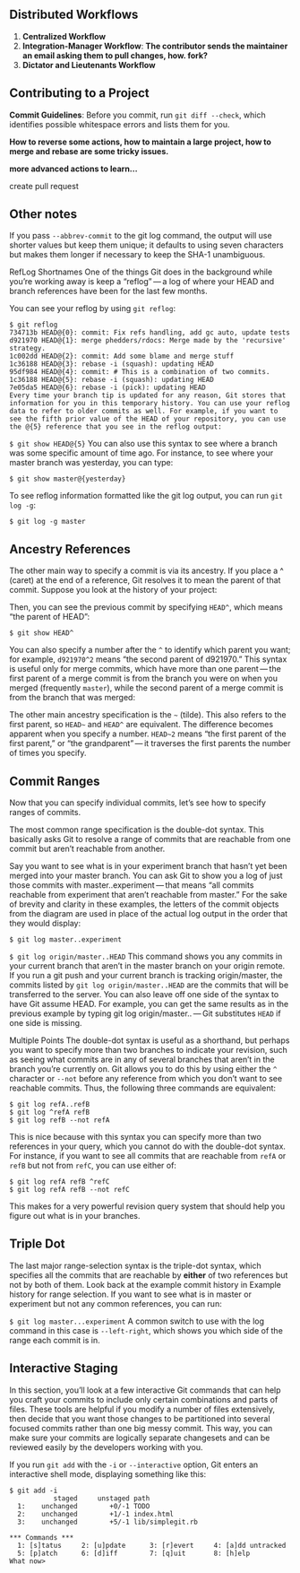 Distributed Workflows
---------------------
1. **Centralized Workflow**
2. **Integration-Manager Workflow**: **The contributor sends the maintainer an email asking them to pull changes, how. fork?**
3. **Dictator and Lieutenants Workflow**

Contributing to a Project
-------------------------
**Commit Guidelines**: Before you commit, run `git diff --check`, which identifies possible whitespace errors and lists them for you.

**How to reverse some actions, how to maintain a large project, how to merge and rebase are some tricky issues.**

**more advanced actions to learn...**

create pull request

Other notes
----------------

If you pass `--abbrev-commit` to the git log command, the output will use shorter values but keep them unique; it defaults to using seven characters but makes them longer if necessary to keep the SHA-1 unambiguous.

RefLog Shortnames
One of the things Git does in the background while you’re working away is keep a “reflog” — a log of where your HEAD and branch references have been for the last few months.

You can see your reflog by using `git reflog`:
```
$ git reflog
734713b HEAD@{0}: commit: Fix refs handling, add gc auto, update tests
d921970 HEAD@{1}: merge phedders/rdocs: Merge made by the 'recursive' strategy.
1c002dd HEAD@{2}: commit: Add some blame and merge stuff
1c36188 HEAD@{3}: rebase -i (squash): updating HEAD
95df984 HEAD@{4}: commit: # This is a combination of two commits.
1c36188 HEAD@{5}: rebase -i (squash): updating HEAD
7e05da5 HEAD@{6}: rebase -i (pick): updating HEAD
Every time your branch tip is updated for any reason, Git stores that information for you in this temporary history. You can use your reflog data to refer to older commits as well. For example, if you want to see the fifth prior value of the HEAD of your repository, you can use the @{5} reference that you see in the reflog output:
```
`$ git show HEAD@{5}`
You can also use this syntax to see where a branch was some specific amount of time ago. For instance, to see where your master branch was yesterday, you can type:

`$ git show master@{yesterday}`

To see reflog information formatted like the git log output, you can run `git log -g`:

```$ git log -g master```

Ancestry References
-------------------
The other main way to specify a commit is via its ancestry. If you place a ^ (caret) at the end of a reference, Git resolves it to mean the parent of that commit. Suppose you look at the history of your project:

Then, you can see the previous commit by specifying `HEAD^`, which means “the parent of HEAD”:

`$ git show HEAD^`

You can also specify a number after the `^` to identify which parent you want; for example, `d921970^2` means “the second parent of d921970.” This syntax is useful only for merge commits, which have more than one parent — the first parent of a merge commit is from the branch you were on when you merged (frequently `master`), while the second parent of a merge commit is from the branch that was merged:

The other main ancestry specification is the `~` (tilde). This also refers to the first parent, so `HEAD~` and `HEAD^` are equivalent. The difference becomes apparent when you specify a number. `HEAD~2` means “the first parent of the first parent,” or “the grandparent” — it traverses the first parents the number of times you specify.

Commit Ranges
-------------
Now that you can specify individual commits, let’s see how to specify ranges of commits.

The most common range specification is the double-dot syntax. This basically asks Git to resolve a range of commits that are reachable from one commit but aren’t reachable from another.

Say you want to see what is in your experiment branch that hasn’t yet been merged into your master branch. You can ask Git to show you a log of just those commits with master..experiment — that means “all commits reachable from experiment that aren’t reachable from master.” For the sake of brevity and clarity in these examples, the letters of the commit objects from the diagram are used in place of the actual log output in the order that they would display:

```$ git log master..experiment```

```$ git log origin/master..HEAD```
This command shows you any commits in your current branch that aren’t in the master branch on your origin remote. If you run a git push and your current branch is tracking origin/master, the commits listed by `git log origin/master..HEAD` are the commits that will be transferred to the server. You can also leave off one side of the syntax to have Git assume HEAD. For example, you can get the same results as in the previous example by typing git log origin/master.. — Git substitutes `HEAD` if one side is missing.

Multiple Points
The double-dot syntax is useful as a shorthand, but perhaps you want to specify more than two branches to indicate your revision, such as seeing what commits are in any of several branches that aren’t in the branch you’re currently on. Git allows you to do this by using either the `^` character or `--not` before any reference from which you don’t want to see reachable commits. Thus, the following three commands are equivalent:
```
$ git log refA..refB
$ git log ^refA refB
$ git log refB --not refA
```
This is nice because with this syntax you can specify more than two references in your query, which you cannot do with the double-dot syntax. For instance, if you want to see all commits that are reachable from `refA` or `refB` but not from `refC`, you can use either of:
```
$ git log refA refB ^refC
$ git log refA refB --not refC
```
This makes for a very powerful revision query system that should help you figure out what is in your branches.

Triple Dot
--------
The last major range-selection syntax is the triple-dot syntax, which specifies all the commits that are reachable by **either** of two references but not by both of them. Look back at the example commit history in Example history for range selection. If you want to see what is in master or experiment but not any common references, you can run:

```$ git log master...experiment```
A common switch to use with the log command in this case is `--left-right`, which shows you which side of the range each commit is in.


Interactive Staging
-------------
In this section, you’ll look at a few interactive Git commands that can help you craft your commits to include only certain combinations and parts of files. These tools are helpful if you modify a number of files extensively, then decide that you want those changes to be partitioned into several focused commits rather than one big messy commit. This way, you can make sure your commits are logically separate changesets and can be reviewed easily by the developers working with you.

If you run `git add` with the `-i` or `--interactive` option, Git enters an interactive shell mode, displaying something like this:
```
$ git add -i
           staged     unstaged path
  1:    unchanged        +0/-1 TODO
  2:    unchanged        +1/-1 index.html
  3:    unchanged        +5/-1 lib/simplegit.rb

*** Commands ***
  1: [s]tatus     2: [u]pdate      3: [r]evert     4: [a]dd untracked
  5: [p]atch      6: [d]iff        7: [q]uit       8: [h]elp
What now>
```











